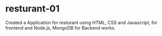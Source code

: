 # resturant-01
Created a Application for resturant using HTML, CSS and Javascript, for frontend and Node.js, MongoDB for Backend works.
